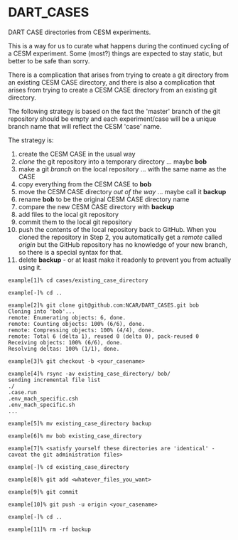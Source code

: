 # DART_CASES
DART CASE directories from CESM experiments.

This is a way for us to curate what happens during the continued cycling of a CESM experiment.
Some (most?) things are expected to stay static, but better to be safe than sorry.

There is a complication that arises from trying to create a git directory
from an existing CESM CASE directory, and there is also a complication that
arises from trying to create a CESM CASE directory from an existing git directory.

The following strategy is based on the fact the 'master' branch of the git repository
should be empty and each experiment/case will be a unique branch name that will reflect
the CESM 'case' name.

The strategy is:

1. create the CESM CASE in the usual way
2. _clone_ the git repository into a temporary directory ... maybe **bob**
3. make a git _branch_ on the local repository ... with the same name as the CASE
4. copy everything from the CESM CASE to **bob**
5. move the CESM CASE directory _out of the way_  ... maybe call it **backup**
6. rename **bob** to be the original CESM CASE directory name
7. compare the new CESM CASE directory with **backup**
8. add files to the local git repository
9. commit them to the local git repository
10. push the contents of the local repository back to GitHub. When you cloned the repository in Step 2,
you automatically get a _remote_ called _origin_ but the GitHub repository has no knowledge of your new branch, so there is a special syntax for that.
11. delete **backup** - or at least make it readonly to prevent you from actually using it.

```
example[1]% cd cases/existing_case_directory

example[-]% cd ..

example[2]% git clone git@github.com:NCAR/DART_CASES.git bob
Cloning into 'bob'...
remote: Enumerating objects: 6, done.
remote: Counting objects: 100% (6/6), done.
remote: Compressing objects: 100% (4/4), done.
remote: Total 6 (delta 1), reused 0 (delta 0), pack-reused 0
Receiving objects: 100% (6/6), done.
Resolving deltas: 100% (1/1), done.

example[3]% git checkout -b <your_casename>

example[4]% rsync -av existing_case_directory/ bob/
sending incremental file list
./
.case.run
.env_mach_specific.csh
.env_mach_specific.sh
...

example[5]% mv existing_case_directory backup

example[6]% mv bob existing_case_directory

example[7]% <satisfy yourself these directories are 'identical' - caveat the git administration files>

example[-]% cd existing_case_directory

example[8]% git add <whatever_files_you_want>

example[9]% git commit

example[10]% git push -u origin <your_casename>

example[-]% cd ..

example[11]% rm -rf backup
```
